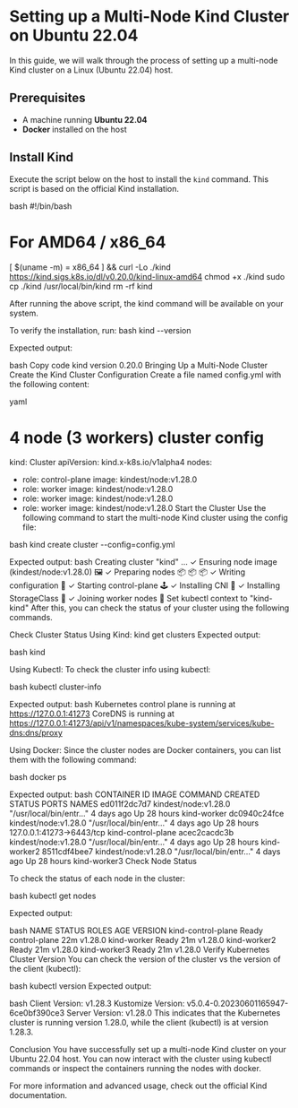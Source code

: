 # Setting up a Multi-Node Kind Cluster on Ubuntu 22.04

In this guide, we will walk through the process of setting up a multi-node Kind cluster on a Linux (Ubuntu 22.04) host.

## Prerequisites

- A machine running **Ubuntu 22.04**
- **Docker** installed on the host

## Install Kind

Execute the script below on the host to install the `kind` command. This script is based on the official Kind installation.

bash
#!/bin/bash

# For AMD64 / x86_64
[ $(uname -m) = x86_64 ] && curl -Lo ./kind https://kind.sigs.k8s.io/dl/v0.20.0/kind-linux-amd64
chmod +x ./kind
sudo cp ./kind /usr/local/bin/kind
rm -rf kind

After running the above script, the kind command will be available on your system.

To verify the installation, run:
bash
kind --version

Expected output:

bash
Copy code
kind version 0.20.0
Bringing Up a Multi-Node Cluster
Create the Kind Cluster Configuration
Create a file named config.yml with the following content:

yaml
# 4 node (3 workers) cluster config
kind: Cluster
apiVersion: kind.x-k8s.io/v1alpha4
nodes:
- role: control-plane
  image: kindest/node:v1.28.0
- role: worker
  image: kindest/node:v1.28.0
- role: worker
  image: kindest/node:v1.28.0
- role: worker
  image: kindest/node:v1.28.0
Start the Cluster
Use the following command to start the multi-node Kind cluster using the config file:

bash
kind create cluster --config=config.yml

Expected output:
bash
Creating cluster "kind" ...
 ✓ Ensuring node image (kindest/node:v1.28.0) 🖼
 ✓ Preparing nodes 📦 📦 📦
 ✓ Writing configuration 📜
 ✓ Starting control-plane 🕹️
 ✓ Installing CNI 🔌
 ✓ Installing StorageClass 💾
 ✓ Joining worker nodes 🚜
Set kubectl context to "kind-kind"
After this, you can check the status of your cluster using the following commands.

Check Cluster Status
Using Kind:
kind get clusters
Expected output:

bash
kind

Using Kubectl:
To check the cluster info using kubectl:

bash
kubectl cluster-info

Expected output:
bash
Kubernetes control plane is running at https://127.0.0.1:41273
CoreDNS is running at https://127.0.0.1:41273/api/v1/namespaces/kube-system/services/kube-dns:dns/proxy

Using Docker:
Since the cluster nodes are Docker containers, you can list them with the following command:

bash
docker ps

Expected output:
bash
CONTAINER ID   IMAGE                  COMMAND                  CREATED      STATUS        PORTS                       NAMES
ed011f2dc7d7   kindest/node:v1.28.0   "/usr/local/bin/entr…"   4 days ago   Up 28 hours                               kind-worker
dc0940c24fce   kindest/node:v1.28.0   "/usr/local/bin/entr…"   4 days ago   Up 28 hours   127.0.0.1:41273->6443/tcp   kind-control-plane
acec2cacdc3b   kindest/node:v1.28.0   "/usr/local/bin/entr…"   4 days ago   Up 28 hours                               kind-worker2
8511cdf4bee7   kindest/node:v1.28.0   "/usr/local/bin/entr…"   4 days ago   Up 28 hours                               kind-worker3
Check Node Status

To check the status of each node in the cluster:

bash
kubectl get nodes

Expected output:

bash
NAME                 STATUS   ROLES           AGE   VERSION
kind-control-plane   Ready    control-plane   22m   v1.28.0
kind-worker          Ready    <none>          21m   v1.28.0
kind-worker2         Ready    <none>          21m   v1.28.0
kind-worker3         Ready    <none>          21m   v1.28.0
Verify Kubernetes Cluster Version
You can check the version of the cluster vs the version of the client (kubectl):

bash
kubectl version
Expected output:

bash
Client Version: v1.28.3
Kustomize Version: v5.0.4-0.20230601165947-6ce0bf390ce3
Server Version: v1.28.0
This indicates that the Kubernetes cluster is running version 1.28.0, while the client (kubectl) is at version 1.28.3.

Conclusion
You have successfully set up a multi-node Kind cluster on your Ubuntu 22.04 host. You can now interact with the cluster using kubectl commands or inspect the containers running the nodes with docker.

For more information and advanced usage, check out the official Kind documentation.
